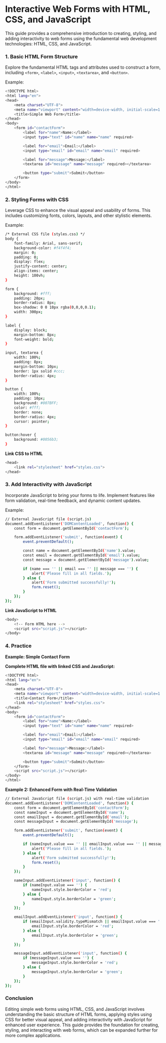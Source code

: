# Interactive Web Forms with HTML, CSS, and JavaScript

This guide provides a comprehensive introduction to creating, styling, and adding interactivity to web forms using the fundamental web development technologies: HTML, CSS, and JavaScript.

### 1. Basic HTML Form Structure

Explore the fundamental HTML tags and attributes used to construct a form, including ```<form>```, ```<label>```, ```<input>```, ```<textarea>```, and ```<button>```.

Example:

```bash
<!DOCTYPE html>
<html lang="en">
<head>
    <meta charset="UTF-8">
    <meta name="viewport" content="width=device-width, initial-scale=1.0">
    <title>Simple Web Form</title>
</head>
<body>
    <form id="contactForm">
        <label for="name">Name:</label>
        <input type="text" id="name" name="name" required>

        <label for="email">Email:</label>
        <input type="email" id="email" name="email" required>

        <label for="message">Message:</label>
        <textarea id="message" name="message" required></textarea>

        <button type="submit">Submit</button>
    </form>
</body>
</html>
```

### 2. Styling Forms with CSS

Leverage CSS to enhance the visual appeal and usability of forms. This includes customizing fonts, colors, layouts, and other stylistic elements.

Example:

```bash
/* External CSS file (styles.css) */
body {
    font-family: Arial, sans-serif;
    background-color: #f4f4f4;
    margin: 0;
    padding: 0;
    display: flex;
    justify-content: center;
    align-items: center;
    height: 100vh;
}

form {
    background: #fff;
    padding: 20px;
    border-radius: 8px;
    box-shadow: 0 0 10px rgba(0,0,0,0.1);
    width: 300px;
}

label {
    display: block;
    margin-bottom: 8px;
    font-weight: bold;
}

input, textarea {
    width: 100%;
    padding: 8px;
    margin-bottom: 10px;
    border: 1px solid #ccc;
    border-radius: 4px;
}

button {
    width: 100%;
    padding: 10px;
    background: #007BFF;
    color: #fff;
    border: none;
    border-radius: 4px;
    cursor: pointer;
}

button:hover {
    background: #0056b3;
}
```

__Link CSS to HTML__

```bash
<head>
    <link rel="stylesheet" href="styles.css">
</head>
```

### 3. Add Interactivity with JavaScript

Incorporate JavaScript to bring your forms to life. Implement features like form validation, real-time feedback, and dynamic content updates.

Example:

```bash
// External JavaScript file (script.js)
document.addEventListener('DOMContentLoaded', function() {
    const form = document.getElementById('contactForm');

    form.addEventListener('submit', function(event) {
        event.preventDefault();

        const name = document.getElementById('name').value;
        const email = document.getElementById('email').value;
        const message = document.getElementById('message').value;

        if (name === '' || email === '' || message === '') {
            alert('Please fill in all fields.');
        } else {
            alert('Form submitted successfully!');
            form.reset();
        }
    });
});
```

__Link JavaScript to HTML__

```bash
<body>
    <!-- Form HTML here -->
    <script src="script.js"></script>
</body>
```

### 4. Practice

__Example: Simple Contact Form__

__Complete HTML file with linked CSS and JavaScript:__

```bash
<!DOCTYPE html>
<html lang="en">
<head>
    <meta charset="UTF-8">
    <meta name="viewport" content="width=device-width, initial-scale=1.0">
    <title>Contact Form</title>
    <link rel="stylesheet" href="styles.css">
</head>
<body>
    <form id="contactForm">
        <label for="name">Name:</label>
        <input type="text" id="name" name="name" required>

        <label for="email">Email:</label>
        <input type="email" id="email" name="email" required>

        <label for="message">Message:</label>
        <textarea id="message" name="message" required></textarea>

        <button type="submit">Submit</button>
    </form>
    <script src="script.js"></script>
</body>
</html>
```

__Example 2: Enhanced Form with Real-Time Validation__

```bash
// External JavaScript file (script.js) with real-time validation
document.addEventListener('DOMContentLoaded', function() {
    const form = document.getElementById('contactForm');
    const nameInput = document.getElementById('name');
    const emailInput = document.getElementById('email');
    const messageInput = document.getElementById('message');

    form.addEventListener('submit', function(event) {
        event.preventDefault();

        if (nameInput.value === '' || emailInput.value === '' || messageInput.value === '') {
            alert('Please fill in all fields.');
        } else {
            alert('Form submitted successfully!');
            form.reset();
        }
    });

    nameInput.addEventListener('input', function() {
        if (nameInput.value === '') {
            nameInput.style.borderColor = 'red';
        } else {
            nameInput.style.borderColor = 'green';
        }
    });

    emailInput.addEventListener('input', function() {
        if (emailInput.validity.typeMismatch || emailInput.value === '') {
            emailInput.style.borderColor = 'red';
        } else {
            emailInput.style.borderColor = 'green';
        }
    });

    messageInput.addEventListener('input', function() {
        if (messageInput.value === '') {
            messageInput.style.borderColor = 'red';
        } else {
            messageInput.style.borderColor = 'green';
        }
    });
});
```


### Conclusion

Editing simple web forms using HTML, CSS, and JavaScript involves understanding the basic structure of HTML forms, applying styles using CSS for better visual appeal, and adding interactivity with JavaScript for enhanced user experience. This guide provides the foundation for creating, styling, and interacting with web forms, which can be expanded further for more complex applications.

